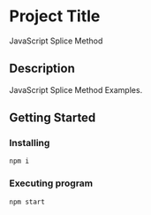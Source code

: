 # Project Title

JavaScript Splice Method

## Description

JavaScript Splice Method Examples.

## Getting Started

### Installing

```
npm i
```

### Executing program

```
npm start
```
